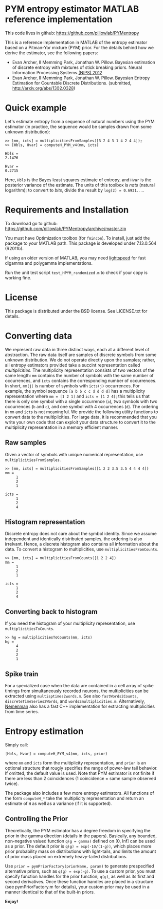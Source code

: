 PYM entropy estimator MATLAB reference implementation
=====================================================

This code lives in github: https://github.com/pillowlab/PYMentropy

This is a reference implementation in MATLAB of the entropy estimator based on a Pitman-Yor mixture (PYM) prior. For the details behind how we derive the estimator, see the following papers:

- Evan Archer, Il Memming Park, Jonathan W. Pillow. Bayesian estimation of discrete entropy with mixtures of stick breaking priors. Neural Information Processing Systems [(NIPS) 2012](http://books.nips.cc/nips25.html)
- Evan Archer, Il Memming Park, Jonathan W. Pillow.  Bayesian Entropy Estimation for Countable Discrete Distributions. (submitted, http://arxiv.org/abs/1302.0328)

Quick example
=============
Let's estimate entropy from a sequence of natural numbers using the PYM estimator (in practice, the sequence would be samples drawn from some unknown distribution):

    >> [mm, icts] = multiplicitiesFromSamples([3 2 4 3 1 4 2 4 4]);
    >> [Hbls, Hvar] = computeH_PYM_v4(mm, icts)

    Hbls =
	2.1476

    Hvar =
	0.2715

Here, `Hbls` is the Bayes least squares estimate of entropy, and `Hvar` is the posterior variance of the estimate. The units of this toolbox is *nats* (natural logarithm); to convert to *bits*, divide the result by `log(2) = 0.6931...`.

Requirements and Installation
=============================
To download go to github: https://github.com/pillowlab/PYMentropy/archive/master.zip

You must have Optimization toolbox (for `fmincon`).
To install, just add the package to your MATLAB path.
This package is developed under 7.13.0.564 (R2011b).

If using an older version of MATLAB, you may need [lightspeed](http://research.microsoft.com/en-us/um/people/minka/software/lightspeed/) for fast digamma and polygamma implementations.

Run the unit test script `test_HPYM_randomized.m` to check if your copy is working fine.

License
=======
This package is distributed under the BSD license. See LICENSE.txt for details.

Converting data
===============
We represent raw data in three distinct ways, each at a different level of abstraction. The raw data itself are samples of discrete symbols from some unknown distribution. We do not operate directly upon the samples; rather, all entropy estimators provided take a succint representation called *multiplicities*. The multiplicity representation consists of two vectors of the same length: `mm` contains the number of symbols with the same number of occurrences, and `icts` contains the corresponding number of occurrences. In short, `mm(j)` is number of symbols with `icts(j)` occurrences. For example, the symbol sequence `[a b b c c d d d d]` has a multiplicity representation where `mm = [1 2 1]` and `icts = [1 2 4]`; this tells us that there is only one symbol with a single occurrence (`a`), two symbols with two occurrences (`b` and `c`), and one symbol with 4 occurrences (`d`). The ordering in `mm` and `icts` is not meaningful. We provide the following utility functions to convert data to the multiplicities. For large data, it is recommended that you write your own code that can exploit your data structure to convert it to the multiplicity representation in a memory efficient manner.

Raw samples
-----------
Given a vector of symbols with unique numerical representation, use `multiplicitiesFromSamples`.

    >> [mm, icts] = multiplicitiesFromSamples([1 2 2 3.5 3.5 4 4 4 4])
    mm =
         1
         2
         1
    
    icts =
         1
         2
         4

Histogram representation
------------------------
Discrete entropy does not care about the symbol identity. Since we assume independent and identically distributed samples, the ordering is also irrelvant. Hence, a discrete histogram also contains all information about the data. To convert a histogram to multiplicities, use `multiplicitiesFromCounts`.

    >> [mm, icts] = multiplicitiesFromCounts([1 2 2 4])
    mm =
         1
         2
         1
    
    icts =
         1
         2
         4

Converting back to histogram
----------------------------
If you need the histogram of your multiplicity representation, use `multiplicitiesToCounts`.

    >> hg = multiplicitiesToCounts(mm, icts)
    hg =
         4
         2
         2
         1

Spike train
-----------
For a specialized case when the data are contained in a cell array of spike timings from simultaneously recorded neurons, the multiplicities can be extracted using `multisptimes2words.m`. See also `fastWords2Counts`, `discreteTimeSeries2Words`, and `words2multiplicities.m`.
Alternatively, [Nemenman](http://nsb-entropy.sourceforge.net/) also has a fast C++ implementation for extracting multiplicities from time series.

Entropy estimation
==================
Simply call:

    [Hbls, Hvar] = computeH_PYM_v4(mm, icts, prior)

where `mm` and `icts` form the multiplicity representation, and `prior` is an optional structure that rougly specifies the range of power-law tail behavior. If omitted, the default value is used.
Note that PYM estimator is not finite if there are less than 2 coincidences (1 coincidence = same sample observed twice).

The package also includes a few more entropy estimators. All functions of the form `computeH_*` take the multiplicity representation and return an estimate of `H` as well as a variance (if it is supported).

Controlling the Prior
---------------------
Theoretically, the PYM estimator has a degree freedom in specifying the prior in the gamma direction (details in the papers). Basically, any bounded, non-negative valued function `q(g = gamma)` defined on [0, Inf] can be used as a prior. The default prior is `q(g) = exp(-10/(1-g))`, which places more prior probability mass on distributions with light-tails, and limits the amount of prior mass placed on extremely heavy-tailed distributions.

Use `prior = pymPriorFactory(priorName, param)` to generate prespecified alternative priors, such as `q(g) = exp(-g)`. To use a custom prior, you must specify function handles for the prior function, `q(g)`, as well as its first and second derivatives. Once these function handles are placed in a structure (see pymPriorFactory.m for details), your custom prior may be used in a manner identical to that of the built-in priors.

**Enjoy!**
